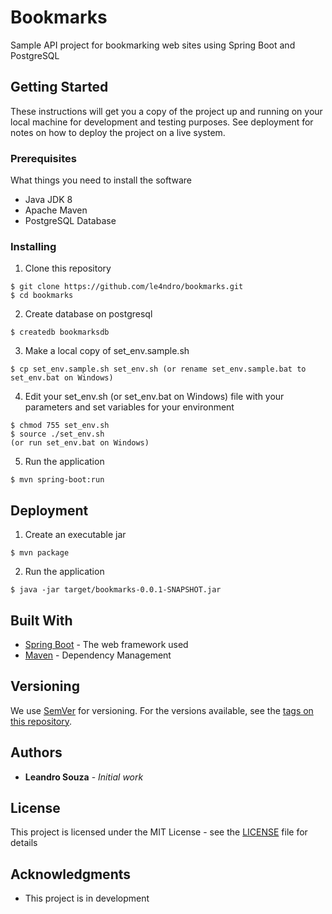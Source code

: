# Bookmarks
Sample API project for bookmarking web sites using Spring Boot and PostgreSQL

## Getting Started

These instructions will get you a copy of the project up and running on your local machine for development and testing purposes. See deployment for notes on how to deploy the project on a live system.

### Prerequisites

What things you need to install the software

* Java JDK 8
* Apache Maven
* PostgreSQL Database

### Installing

1. Clone this repository

```
$ git clone https://github.com/le4ndro/bookmarks.git
$ cd bookmarks
```

2. Create database on postgresql

```
$ createdb bookmarksdb
```

3. Make a local copy of set_env.sample.sh

```
$ cp set_env.sample.sh set_env.sh (or rename set_env.sample.bat to set_env.bat on Windows)
```

4. Edit your set_env.sh (or set_env.bat on Windows) file with your parameters and set variables for your environment

```
$ chmod 755 set_env.sh
$ source ./set_env.sh
(or run set_env.bat on Windows)
```

5. Run the application

```
$ mvn spring-boot:run
```

## Deployment

1. Create an executable jar

```
$ mvn package
```

2. Run the application

```
$ java -jar target/bookmarks-0.0.1-SNAPSHOT.jar
```

## Built With

* [Spring Boot](https://docs.spring.io/spring-boot/docs/1.3.1.RELEASE/reference/htmlsingle/) - The web framework used
* [Maven](https://maven.apache.org/) - Dependency Management

## Versioning

We use [SemVer](http://semver.org/) for versioning. For the versions available, see the [tags on this repository](https://github.com/your/project/tags).

## Authors

* **Leandro Souza** - *Initial work*

## License

This project is licensed under the MIT License - see the [LICENSE](LICENSE) file for details

## Acknowledgments

* This project is in development